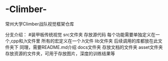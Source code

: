 # -Climber-
常州大学Climber战队视觉框架仓库

分支介绍：
#装甲板传统视觉
src文件夹
    存放源代码
    每个功能需要单独定义在一个,cpp和,h文件里
    所有的宏定义在一个.h文件
lib文件夹
    后续调用的库都放在此文件夹下
    同理，需要README.md介绍
docs文件夹
   存放文档的文件夹
asset文件夹
	存放资源的文件夹，可用于存放图片，深度的训练结果等
